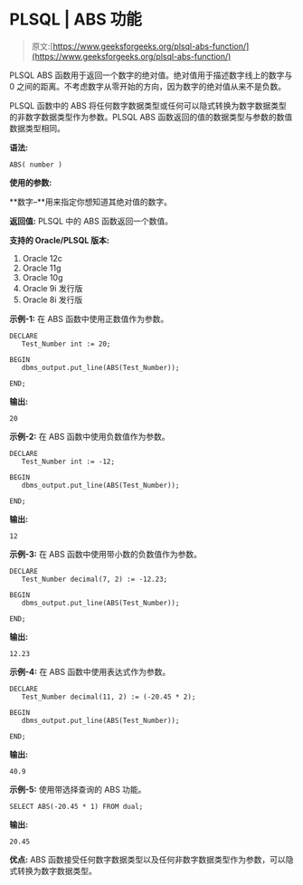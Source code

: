 # PLSQL | ABS 功能

> 原文:[https://www.geeksforgeeks.org/plsql-abs-function/](https://www.geeksforgeeks.org/plsql-abs-function/)

PLSQL ABS 函数用于返回一个数字的绝对值。绝对值用于描述数字线上的数字与 0 之间的距离。不考虑数字从零开始的方向，因为数字的绝对值从来不是负数。

PLSQL 函数中的 ABS 将任何数字数据类型或任何可以隐式转换为数字数据类型的非数字数据类型作为参数。PLSQL ABS 函数返回的值的数据类型与参数的数值数据类型相同。

**语法:**

```
ABS( number )
```

**使用的参数:**

**数字–**用来指定你想知道其绝对值的数字。

**返回值:**
PLSQL 中的 ABS 函数返回一个数值。

**支持的 Oracle/PLSQL 版本:**

1.  Oracle 12c
2.  Oracle 11g
3.  Oracle 10g
4.  Oracle 9i 发行版
5.  Oracle 8i 发行版

**示例-1:** 在 ABS 函数中使用正数值作为参数。

```
DECLARE 
   Test_Number int := 20;

BEGIN 
   dbms_output.put_line(ABS(Test_Number)); 

END; 
```

**输出:**

```
20 
```

**示例-2:** 在 ABS 函数中使用负数值作为参数。

```
DECLARE 
   Test_Number int := -12;

BEGIN 
   dbms_output.put_line(ABS(Test_Number)); 

END; 
```

**输出:**

```
12 
```

**示例-3:** 在 ABS 函数中使用带小数的负数值作为参数。

```
DECLARE 
   Test_Number decimal(7, 2) := -12.23;

BEGIN 
   dbms_output.put_line(ABS(Test_Number)); 

END;  
```

**输出:**

```
12.23 
```

**示例-4:** 在 ABS 函数中使用表达式作为参数。

```
DECLARE 
   Test_Number decimal(11, 2) := (-20.45 * 2);

BEGIN 
   dbms_output.put_line(ABS(Test_Number)); 

END;   
```

**输出:**

```
40.9 
```

**示例-5:** 使用带选择查询的 ABS 功能。

```
SELECT ABS(-20.45 * 1) FROM dual; 
```

**输出:**

```
20.45 
```

**优点:**
ABS 函数接受任何数字数据类型以及任何非数字数据类型作为参数，可以隐式转换为数字数据类型。